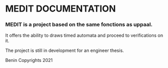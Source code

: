 # MEDIT DOCUMENTATION

### MEDIT is a project based on the same fonctions as uppaal.
It offers the ability to draws timed automata and proceed to verifications on it.

The project is still in development for an engineer thesis.

Benin Copyrights 2021
